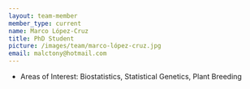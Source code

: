 ```yaml
---
layout: team-member
member_type: current
name: Marco López-Cruz
title: PhD Student
picture: /images/team/marco-lópez-cruz.jpg
email: malctony@hotmail.com
---
```


- Areas of Interest: Biostatistics, Statistical Genetics, Plant Breeding
